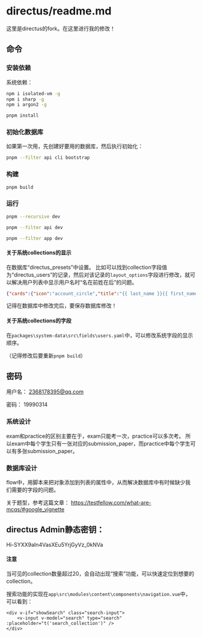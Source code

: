 # directus/readme.md

这里是directus的fork。在这里进行我的修改！

## 命令

### 安装依赖

系统依赖：
```bash
npm i isolated-vm -g
npm i sharp -g
npm i argon2 -g
```

```bash
pnpm install
```

### 初始化数据库

如果第一次用，先创建好要用的数据库，然后执行初始化：

```bash
pnpm --filter api cli bootstrap
```

### 构建

```bash
pnpm build
```

### 运行

```bash
pnpm --recursive dev
```

```bash
pnpm --filter api dev
```

```bash
pnpm --filter app dev
```

#### 关于系统collections的显示

在数据库“directus_presets”中设置。
比如可以找到collection字段值为“directus_users”的记录，然后对该记录的`layout_options`字段进行修改，就可以解决用户列表中显示用户名时“名在前姓在后”的问题。

```json
{"cards":{"icon":"account_circle","title":"{{ last_name }}{{ first_name }}","subtitle":"{{ email }}","size":5}}
```
记得在数据库中修改完后，要保存数据库修改！

#### 关于系统collections的字段

在`packages\system-data\src\fields\users.yaml`中，可以修改系统字段的显示顺序。

（记得修改后要重新`pnpm build`）

## 密码

用户名：
2368178395@qq.com

密码：
19990314

### 系统设计

exam和practice的区别主要在于，exam只能考一次，practice可以多次考。
所以exam中每个学生只有一张对应的submission_paper，而practice中每个学生可以有多张submission_paper。

### 数据库设计

flow中，用脚本来把对象添加到列表的属性中，从而解决数据库中有时候缺少我们需要的字段的问题。

关于题型，参考这篇文章：
https://testfellow.com/what-are-mcqs/#google_vignette


## directus Admin静态密钥：
Hi-SYXX9aIn4VasXEu5YrjGyVz_0kNVa

#### 注意

当可见的collection数量超过20，会自动出现“搜索”功能，可以快速定位到想要的collection。

搜索功能的实现在`app\src\modules\content\components\navigation.vue`中，可以看到：

```
<div v-if="showSearch" class="search-input">
    <v-input v-model="search" type="search" :placeholder="t('search_collection')" />
</div>
```
